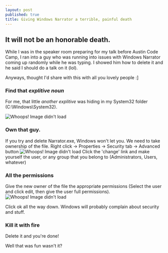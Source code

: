 ```yaml
---
layout: post
published: true
title: Giving Windows Narrator a terrible, painful death
---
```


## It will not be an honorable death.

While I was in the speaker room preparing for my talk before Austin Code Camp, I ran into a guy who was running into issues with Windows Narrator coming up randomly while he was typing. I showed him how to delete it and he said I should do a talk on it (lol).

Anyways, thought I'd share with this with all you lovely people :]

### Find that *explitive noun*
For me, that little *another explitive* was hiding in my System32 folder (C:\Windows\System32).

![Whoops! Image didn't load](https://lh5.googleusercontent.com/ZR8wfBengw2SgFB-gBkIH7v5i9KzrMP8pgT5n0PZmANIE8QzBT14ithEMKZ7eiybWw=w1828-h808)

### Own that guy.
If you try and delete Narrator.exe, Windows won't let you. We need to take ownership of the file.
Right click -> Properties -> Security tab -> Advanced button
![Whoops! Image didn't load](https://lh6.googleusercontent.com/vEr53nXXCv8i6k3FrztCcF7ew7jgTIuH1Kr_3N5nKQ8ggNKKO-NZPQ6LtR4oSvyNIg=w1828-h808)
Click the 'change' link and make yourself the user, or any group that you belong to (Administrators, Users, whatever)

### All the permissions
Give the new owner of the file the appropriate permissions (Select the user and click edit, then give the user full permissions).
![Whoops! Image didn't load](https://lh5.googleusercontent.com/R4FVmyjh_TT6rtZ3tRkhE9xoc3ClR8bRR-v6947xfHk-MCjpCGnCRL85b8YCEvkeaQ=w1828-h808)

Click ok all the way down. Windows will probably complain about security and stuff. 

### Kill it with fire
Delete it and you're done!

Well that was fun wasn't it?
